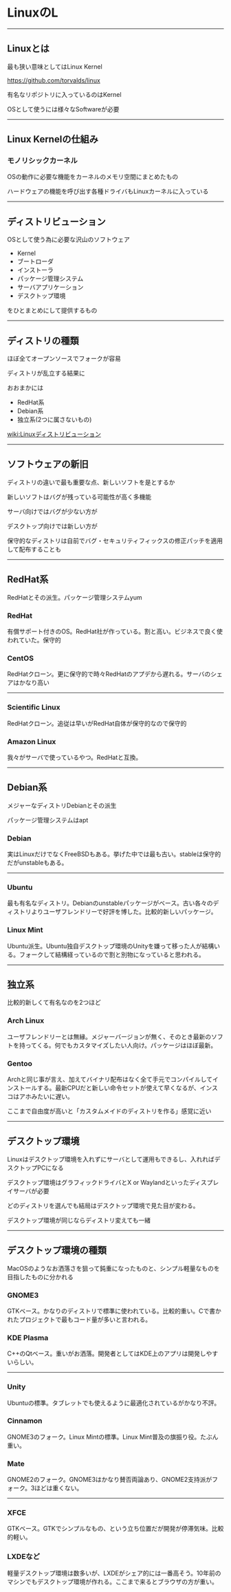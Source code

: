 # LinuxのL

---

## Linuxとは
最も狭い意味としてはLinux Kernel

https://github.com/torvalds/linux

有名なリポジトリに入っているのはKernel

OSとして使うには様々なSoftwareが必要

---

## Linux Kernelの仕組み
### モノリシックカーネル
OSの動作に必要な機能をカーネルのメモリ空間にまとめたもの

ハードウェアの機能を呼び出す各種ドライバもLinuxカーネルに入っている

---

## ディストリビューション
OSとして使う為に必要な沢山のソフトウェア

- Kernel
- ブートローダ
- インストーラ
- パッケージ管理システム
- サーバアプリケーション
- デスクトップ環境

をひとまとめにして提供するもの

---

## ディストリの種類
ほぼ全てオープンソースでフォークが容易

ディストリが乱立する結果に

おおまかには

- RedHat系
- Debian系
- 独立系(2つに属さないもの)

[wiki:Linuxディストリビューション](https://ja.wikipedia.org/wiki/Linux%E3%83%87%E3%82%A3%E3%82%B9%E3%83%88%E3%83%AA%E3%83%93%E3%83%A5%E3%83%BC%E3%82%B7%E3%83%A7%E3%83%B3#/media/File:Linux_Distribution_Timeline.svg)

---

## ソフトウェアの新旧
ディストリの違いで最も重要な点、新しいソフトを是とするか

新しいソフトはバグが残っている可能性が高く多機能

サーバ向けではバグが少ない方が

デスクトップ向けでは新しい方が

保守的なディストリは自前でバグ・セキュリティフィックスの修正パッチを適用して配布することも

---

## RedHat系
RedHatとその派生。パッケージ管理システムyum

### RedHat
有償サポート付きのOS。RedHat社が作っている。割と高い。ビジネスで良く使われていた。保守的

### CentOS
RedHatクローン。更に保守的で時々RedHatのアプデから遅れる。サーバのシェアはかなり高い

---

### Scientific Linux
RedHatクローン。追従は早いがRedHat自体が保守的なので保守的

### Amazon Linux
我々がサーバで使っているやつ。RedHatと互換。

---

## Debian系
メジャーなディストリDebianとその派生

パッケージ管理システムはapt

### Debian
実はLinuxだけでなくFreeBSDもある。挙げた中では最も古い。stableは保守的だがunstableもある。

---

### Ubuntu
最も有名なディストリ。Debianのunstableパッケージがベース。古い各々のディストリよりユーザフレンドリーで好評を博した。比較的新しいパッケージ。

### Linux Mint
Ubuntu派生。Ubuntu独自デスクトップ環境のUnityを嫌って移った人が結構いる。フォークして結構経っているので割と別物になっていると思われる。

---

## 独立系
比較的新しくて有名なのを2つほど

### Arch Linux
ユーザフレンドリーとは無縁。メジャーバージョンが無く、そのとき最新のソフトを持ってくる。何でもカスタマイズしたい人向け。パッケージはほぼ最新。

### Gentoo
Archと同じ事が言え、加えてバイナリ配布はなく全て手元でコンパイルしてインストールする。最新CPUだと新しい命令セットが使えて早くなるが、インスコはアホみたいに遅い。

ここまで自由度が高いと「カスタムメイドのディストリを作る」感覚に近い

---

## デスクトップ環境
Linuxはデスクトップ環境を入れずにサーバとして運用もできるし、入れればデスクトップPCになる

デスクトップ環境はグラフィックドライバとX or Waylandといったディスプレイサーバが必要

どのディストリを選んでも結局はデスクトップ環境で見た目が変わる。

デスクトップ環境が同じならディストリ変えても一緒

---

## デスクトップ環境の種類

MacOSのようなお洒落さを狙って鈍重になったものと、シンプル軽量なものを目指したものに分かれる

### GNOME3
GTKベース。かなりのディストリで標準に使われている。比較的重い。Cで書かれたプロジェクトで最もコード量が多いと言われる。

### KDE Plasma
C++のQtベース。重いがお洒落。開発者としてはKDE上のアプリは開発しやすいらしい。

---

### Unity
Ubuntuの標準。タブレットでも使えるように最適化されているがかなり不評。

### Cinnamon
GNOME3のフォーク。Linux Mintの標準。Linux Mint普及の旗振り役。たぶん重い。

### Mate
GNOME2のフォーク。GNOME3はかなり賛否両論あり、GNOME2支持派がフォーク。3ほどは重くない。

---

### XFCE
GTKベース。GTKでシンプルなもの、という立ち位置だが開発が停滞気味。比較的軽い。

### LXDEなど
軽量デスクトップ環境は数多いが、LXDEがシェア的には一番高そう。10年前のマシンでもデスクトップ環境が作れる。ここまで来るとブラウザの方が重い。
